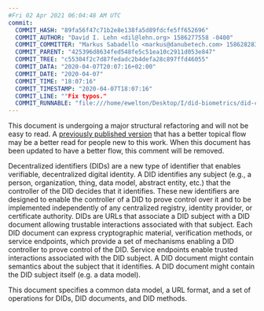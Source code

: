 ```yaml
---
#Fri 02 Apr 2021 06:04:48 AM UTC
commit:
  COMMIT_HASH: "89fa56f47c71b2e8e138fa5d89fdcfe5ff652696"
  COMMIT_AUTHOR: "David I. Lehn <dil@lehn.org> 1586277558 -0400"
  COMMIT_COMMITTER: "Markus Sabadello <markus@danubetech.com> 1586282836 +0200"
  COMMIT_PARENT: "425396d8634fed548fe5c51ea10c2911d053e847"
  COMMIT_TREE: "c55304f2c7d87fedadc2b4defa28c897ffd46055"
  COMMIT_DATA: "2020-04-07T20:07:16+02:00"
  COMMIT_DATE: "2020-04-07"
  COMMIT_TIME: "18:07:16"
  COMMIT_TIMESTAMP: "2020-04-07T18:07:16"
  COMMIT_LINE: ""Fix typos."
  COMMIT_RUNNABLE: "file:///home/ewelton/Desktop/I/did-biometrics/did-core-dataset/analysis/gitinfo/89fa56f47c71b2e8e138fa5d89fdcfe5ff652696/snapshot/index.html"
---
```


<section id="abstract">
<p class="issue">
This document is undergoing a major structural refactoring and will not be easy
to read. A <a href="https://www.w3.org/TR/2019/WD-did-core-20191209/">previously
published version</a> that has a better topical flow may be a better read for
people new to this work. When this document has been updated to have a
better flow, this comment will be removed.
    </p>
<p>
<a>Decentralized identifiers</a> (DIDs) are a new type of identifier that
enables verifiable, decentralized digital identity. A <a>DID</a> identifies
any subject (e.g., a person, organization, thing, data model, abstract entity, etc.)
that the controller of the <a>DID</a> decides that it 
identifies. These new identifiers are designed to enable the controller 
of a <a>DID</a> to prove control over it and to be implemented independently 
of any centralized registry, identity provider, or certificate authority. 
<a>DID</a>s are URLs that associate a <a>DID subject</a> with a 
<a>DID document</a> allowing trustable interactions associated with that subject. 
Each <a>DID document</a> can express cryptographic material, verification methods, 
or <a>service endpoints</a>, which provide a set of mechanisms enabling a 
<a>DID controller</a> to prove control of the <a>DID</a>. <a>Service 
endpoints</a> enable trusted interactions associated with the <a>DID 
subject</a>. A <a>DID document</a> might contain semantics about the subject 
that it identifies. A <a>DID document</a> might contain the <a>DID subject</a> 
itself (e.g. a data model).
    </p>
<p>
This document specifies a common data model, a URL format, and a set of
operations for <a>DIDs</a>, <a>DID documents</a>, and <a>DID methods</a>.
    </p>
</section>
